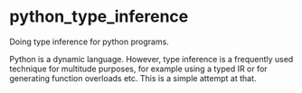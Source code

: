 # python_type_inference
Doing type inference for python programs.

Python is a dynamic language. However, type inference is a frequently used technique for multitude purposes, for example using a typed IR
or for generating function overloads etc.
This is a simple attempt at that.
